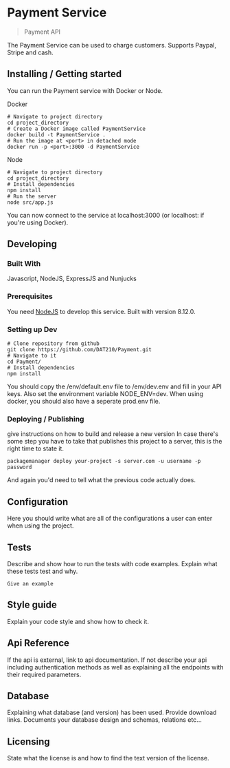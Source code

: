 # Payment Service
> Payment API

The Payment Service can be used to charge customers.
Supports Paypal, Stripe and cash.

## Installing / Getting started

You can run the Payment service with Docker or Node.

Docker
```shell
# Navigate to project directory
cd project_directory
# Create a Docker image called PaymentService
docker build -t PaymentService .
# Run the image at <port> in detached mode
docker run -p <port>:3000 -d PaymentService
```

Node
```shell
# Navigate to project directory
cd project_directory
# Install dependencies
npm install
# Run the server
node src/app.js
```

You can now connect to the service at localhost:3000 (or localhost:<port> if you're using Docker).

## Developing

### Built With
Javascript, NodeJS, ExpressJS and Nunjucks

### Prerequisites
You need [NodeJS](https://nodejs.org) to develop this service. Built with version 8.12.0.

### Setting up Dev

```shell
# Clone repository from github
git clone https://github.com/DAT210/Payment.git
# Navigate to it
cd Payment/
# Install dependencies
npm install
```

You should copy the /env/default.env file to /env/dev.env and fill in your API keys.
Also set the environment variable NODE_ENV=dev. When using docker, you should also
have a seperate prod.env file.

### Deploying / Publishing
give instructions on how to build and release a new version
In case there's some step you have to take that publishes this project to a
server, this is the right time to state it.

```shell
packagemanager deploy your-project -s server.com -u username -p password
```

And again you'd need to tell what the previous code actually does.


## Configuration

Here you should write what are all of the configurations a user can enter when
using the project.

## Tests

Describe and show how to run the tests with code examples.
Explain what these tests test and why.

```shell
Give an example
```

## Style guide

Explain your code style and show how to check it.

## Api Reference

If the api is external, link to api documentation. If not describe your api including authentication methods as well as explaining all the endpoints with their required parameters.


## Database

Explaining what database (and version) has been used. Provide download links.
Documents your database design and schemas, relations etc... 

## Licensing

State what the license is and how to find the text version of the license.
